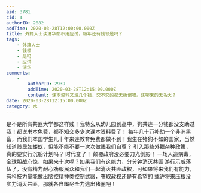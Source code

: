 ```yaml
---
aid: 3781
cid: 4
authorID: 2882
addTime: 2020-03-28T12:00:00.000Z
title: 外籍人士读清华都不用应试，每年还有钱领是吗？
tags:
    - 外籍人士
    - 钱领
    - 是吗
    - 应试
    - 清华
comments:
    -
        authorID: 2939
        addTime: 2020-03-28T12:15:00.000Z
        content: 课本资料又没几个钱，交不交的都无所谓吧。这哪来的无名火？
date: 2020-03-28T12:15:00.000Z
category: 水
---
```


是不是所有共匪大学都这样贱！我特么从幼儿园到高中，狗共连一分钱都没支助过我！都说书本免费，都不知交多少次课本资料费了！ 每年几十万补助一个非洲黑畜，而我们本国学生几十年来连教育免费都做不到！我生在猪狗不如的国家，当然知道贱民如蝼蚁，但能不能不要一次次做贱我们自尊？ 引入那些外籍杂种政策，真的要实行沉船计划吗？ 时代变了！ 颠覆政府没必要刀光剑影！ 一场人造病毒，全球胆战心惊，如果来十次呢？如果我们有这能力，分分钟消灭共匪 游行示威落伍了，没有精力耐心劝服民众和我们一起消灭共匪政权，可如果将来我们有能力，有科技力量能做出脑控精神类控制武器，夺取政权还是有希望的 或许将来压根没实力消灭共匪，那就各自竭尽全力逃出猪圈吧！
